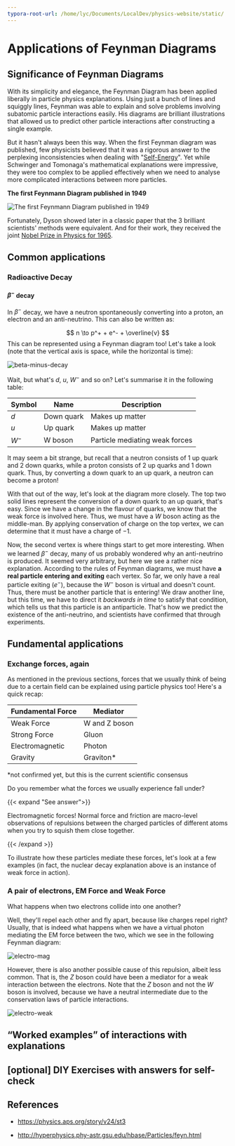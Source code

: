 ```yaml
---
typora-root-url: /home/lyc/Documents/LocalDev/physics-website/static/
---
```


# Applications of Feynman Diagrams

## Significance of Feynman Diagrams

With its simplicity and elegance, the Feynman Diagram has been applied liberally in particle physics explanations. Using just a bunch of lines and squiggly lines, Feynman was able to explain and solve problems involving subatomic particle interactions easily. His diagrams are brilliant illustrations that allowed us to predict other particle interactions after constructing a single example.

But it hasn't always been this way. When the first Feynman diagram was published, few physicists believed that it was a rigorous answer to the perplexing inconsistencies when dealing with "[Self-Energy](https://www.wikiwand.com/en/Self-energy)". Yet while Schwinger and Tomonaga's mathematical explanations were impressive, they were too complex to be applied effectively when we need to analyse more complicated interactions between more particles.

**The first Feynmann Diagram published in 1949**

![The first Feynmann Diagram published in 1949](https://physics.aps.org/assets/be0eeb33-4bba-4208-9bf9-2587acdf9c7c/e3_1.gif)

Fortunately, Dyson showed later in a classic paper that the 3 brilliant scientists' methods were equivalent. And for their work, they received the joint [Nobel Prize in Physics for 1965](https://www.nobelprize.org/prizes/physics/1965/summary/).

## Common applications

### Radioactive Decay

#### $\beta^-$ decay

In $\beta^-$ decay, we have a neutron spontaneously converting into a proton, an electron and an anti-neutrino. This can also be written as:

$$
n \to p^+ + e^- + \overline{v}
$$
This can be represented using a Feynman diagram too! Let's take a look (note that the vertical axis is space, while the horizontal is time):

![beta-minus-decay](/images/beta-minus-decay.png)

Wait, but what's $d$, $u$, $W^-$ and so on? Let's summarise it in the following table:

| Symbol | Name       | Description                    |
| ------ | ---------- | ------------------------------ |
| $d$    | Down quark | Makes up matter                |
| $u$    | Up quark   | Makes up matter                |
| $W^-$  | W boson    | Particle mediating weak forces |

It may seem a bit strange, but recall that a neutron consists of 1 up quark and 2 down quarks, while a proton consists of 2 up quarks and 1 down quark. Thus, by converting a down quark to an up quark, a neutron can become a proton!

With that out of the way, let's look at the diagram more closely. The top two solid lines represent the conversion of a down quark to an up quark, that's easy. Since we have a change in the flavour of quarks, we know that the weak force is involved here. Thus, we must have a $W$ boson acting as the middle-man. By applying conservation of charge on the top vertex, we can determine that it must have a charge of $-1$.

Now, the second vertex is where things start to get more interesting. When we learned $\beta^-$ decay, many of us probably wondered why an anti-neutrino is produced. It seemed very arbitrary, but here we see a rather nice explanation. According to the rules of Feynman diagrams, we must have **a real particle entering and exiting** each vertex. So far, we only have a real particle exiting ($e^-$), because the $W^-$ boson is virtual and doesn't count. Thus, there must be another particle that is entering! We draw another line, but this time, we have to direct it *backwards in time* to satisfy that condition, which tells us that this particle is an antiparticle. That's how we predict the existence of the anti-neutrino, and scientists have confirmed that through experiments.

## Fundamental applications

### Exchange forces, again

As mentioned in the previous sections, forces that we usually think of being due to a certain field can be explained using particle physics too! Here's a quick recap:

| Fundamental Force | Mediator      |
| ----------------- | ------------- |
| Weak Force        | W and Z boson |
| Strong Force      | Gluon         |
| Electromagnetic   | Photon        |
| Gravity           | Graviton*     |

*not confirmed yet, but this is the current scientific consensus

Do you remember what the forces we usually experience fall under?

{{< expand "See answer">}}

Electromagnetic forces! Normal force and friction are macro-level observations of repulsions between the charged particles of different atoms when you try to squish them close together.

{{< /expand >}}

To illustrate how these particles mediate these forces, let's look at a few examples (in fact, the nuclear decay explanation above is an instance of weak force in action).

### A pair of electrons, EM Force and Weak Force

What happens when two electrons collide into one another?

Well, they'll repel each other and fly apart, because like charges repel right? Usually, that is indeed what happens when we have a virtual photon mediating the EM force between the two, which we see in the following Feynman diagram:

![electro-mag](/images/electro-mag.png)



However, there is also another possible cause of this repulsion, albeit less common. That is, the $Z​$ boson could have been a mediator for a weak interaction between the electrons. Note that the $Z​$ boson and not the $W​$ boson is involved, because we have a neutral intermediate due to the conservation laws of particle interactions.

![electro-weak](/images/electro-weak.png)

## “Worked examples” of interactions with explanations

## [optional] DIY Exercises with answers for self-check

## References

* https://physics.aps.org/story/v24/st3

* http://hyperphysics.phy-astr.gsu.edu/hbase/Particles/feyn.html